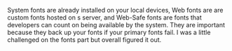 System fonts are already installed on your local devices, Web fonts are are custom fonts hosted on s server, and Web-Safe fonts are fonts that developers can count on being available by the system.
They are important because they back up your fonts if your primary fonts fail.
I was a little challenged on the fonts part but overall figured it out. 
